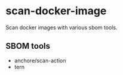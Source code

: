 # scan-docker-image

Scan docker images with various sbom tools.

## SBOM tools
- anchore/scan-action
- tern
